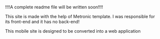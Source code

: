 !!!!A complete readme file will be written soon!!!!

This site is made with the help of Metronic template.
I was responsible for its front-end and it has no back-end!

This mobile site is designed to be converted into a web application

